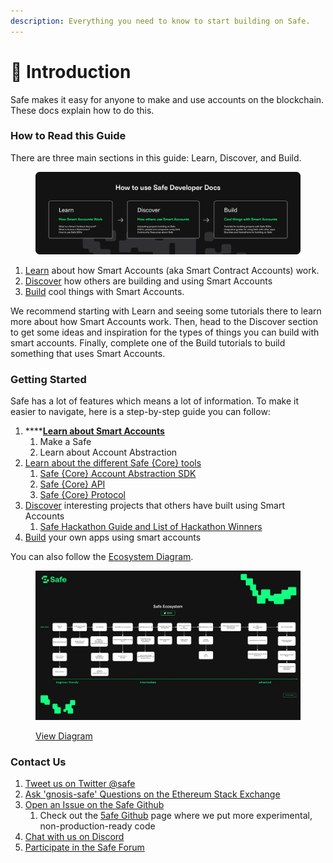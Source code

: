 ```yaml
---
description: Everything you need to know to start building on Safe.
---
```


# 👋 Introduction

Safe makes it easy for anyone to make and use accounts on the blockchain. These docs explain how to do this.

### How to Read this Guide

There are three main sections in this guide: Learn, Discover, and Build.

<figure><img src=".gitbook/assets/how-to-use.png" alt=""><figcaption></figcaption></figure>

1. [Learn](https://docs.gnosis-safe.io/learn) about how Smart Accounts (aka Smart Contract Accounts) work.
2. [Discover](https://docs.gnosis-safe.io/discover/) how others are building and using Smart Accounts
3. [Build](https://docs.gnosis-safe.io/build) cool things with Smart Accounts.

We recommend starting with Learn and seeing some tutorials there to learn more about how Smart Accounts work. Then, head to the Discover section to get some ideas and inspiration for the types of things you can build with smart accounts. Finally, complete one of the Build tutorials to build something that uses Smart Accounts.

### Getting Started

Safe has a lot of features which means a lot of information. To make it easier to navigate, here is a step-by-step guide you can follow:

1. ****[**Learn about Smart Accounts**](learn/what-is-a-smart-contract-account.md)
   1. Make a Safe
   2. Learn about Account Abstraction
2. [Learn about the different Safe {Core} tools](learn/safe-core.md)
   1. [Safe {Core} Account Abstraction SDK](learn/safe-core-account-abstraction-sdk/)
   2. [Safe {Core} API](learn/safe-core-api/)
   3. [Safe {Core} Protocol](learn/safe-core-protocol/)
3. [Discover](broken-reference) interesting projects that others have built using Smart Accounts
   1. [Safe Hackathon Guide and List of Hackathon Winners](https://gnosis-safe.notion.site/Safe-Hackathon-Success-Guide-53d2fb3c29424b58b1c4407519a54930)
4. [Build](broken-reference) your own apps using smart accounts

You can also follow the [Ecosystem Diagram](https://viewer.diagrams.net/index.html?tags=%7B%7D\&target=blank\&highlight=0000ff\&edit=\_blank\&layers=1\&nav=1\&page-id=atRejJyS5DeNAtDboIeV\&title=Safe%20Diagrams.drawio#Uhttps%3A%2F%2Fdrive.google.com%2Fuc%3Fid%3D1WcTgdHoQttJ0K\_fV8mDg-RmDZRYGe3D-%26export%3Ddownload).

<figure><img src=".gitbook/assets/download.png" alt=""><figcaption><p><a href="https://viewer.diagrams.net/?tags=%7B%7D&#x26;target=blank&#x26;highlight=0000ff&#x26;edit=_blank&#x26;layers=1&#x26;nav=1&#x26;page-id=atRejJyS5DeNAtDboIeV&#x26;title=Safe%20Diagrams.drawio#Uhttps%3A%2F%2Fdrive.google.com%2Fuc%3Fid%3D1WcTgdHoQttJ0K_fV8mDg-RmDZRYGe3D-%26export%3Ddownload">View Diagram</a></p></figcaption></figure>

### Contact Us

1. [Tweet us on Twitter @safe](https://twitter.com/safe)
2. [Ask 'gnosis-safe' Questions on the Ethereum Stack Exchange](https://ethereum.stackexchange.com/questions/tagged/gnosis-safe)
3. [Open an Issue on the Safe Github](https://github.com/safe-global)
   1. Check out the [5afe Github](https://github.com/5afe/) page where we put more experimental, non-production-ready code
4. [Chat with us on Discord](https://chat.safe.global/)
5. [Participate in the Safe Forum](https://forum.gnosis-safe.io/)

